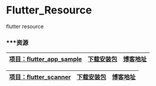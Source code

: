 # Flutter_Resource
flutter resource


### *******************资源****************


|[项目：flutter_app_sample](https://github.com/pdliuw/flutter_app_sample)|[下载安装包](https://github.com/pdliuw/Flutter_Resource/blob/master/resource/flutter/apk/flutter_app_sample.apk?raw=true)|[博客地址](https://pdliuw.github.io/)|
|:-|:-|:-|


|[项目：flutter_scanner](https://github.com/pdliuw/flutter_scanner)|[下载安装包](https://github.com/pdliuw/Flutter_Resource/blob/master/resource/flutter/apk/flutter_scanner.apk?raw=true)|[博客地址](https://pdliuw.github.io/)|
|:-|:-|:-|